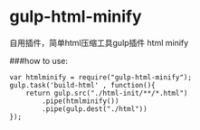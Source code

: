 # gulp-html-minify

自用插件，简单html压缩工具gulp插件 html minify

###how to use:

    var htmlminify = require("gulp-html-minify");
    gulp.task('build-html' , function(){
        return gulp.src("./html-init/**/*.html")
            .pipe(htmlminify())
            .pipe(gulp.dest("./html"))
    });
